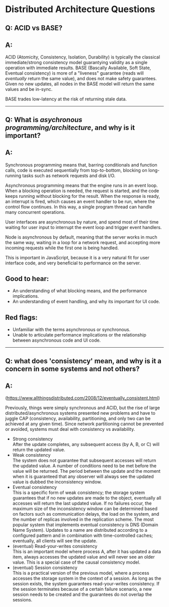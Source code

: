 # Distributed Architecture Questions

## Q: ACID vs BASE?
## A:
ACID (Atomicity, Consistency, Isolation, Durability) is typically the classical immediate/strong consistency model guarantying validity as a single operation with immediate results. BASE (Bascally Available, Soft State, Eventual consistency) is more of a "liveness" guarantee (reads will _eventually_ return the same value), and does not make safety guarantees. Given no new updates, all nodes in the BASE model will return the same values and be in-sync.

BASE trades low-latency at the risk of returning stale data. 

---
## Q: What is _asychronous programming/architecture_, and why is it important?

## A:
Synchronous programming means that, barring conditionals and function calls, code is executed sequentially from top-to-bottom, blocking on long-running tasks such as network requests and disk I/O.

Asynchronous programming means that the engine runs in an event loop. When a blocking operation is needed, the request is started, and the code keeps running without blocking for the result. When the response is ready, an interrupt is fired, which causes an event handler to be run, where the control flow continues. In this way, a single program thread can handle many concurrent operations.

User interfaces are asynchronous by nature, and spend most of their time waiting for user input to interrupt the event loop and trigger event handlers.

Node is asynchronous by default, meaning that the server works in much the same way, waiting in a loop for a network request, and accepting more incoming requests while the first one is being handled.

This is important in JavaScript, because it is a very natural fit for user interface code, and very beneficial to performance on the server.

## Good to hear:

* An understanding of what blocking means, and the performance implications.
* An understanding of event handling, and why its important for UI code.

## Red flags:

* Unfamiliar with the terms asynchronous or synchronous.
* Unable to articulate performance implications or the relationship between asynchronous code and UI code.

---
## Q: what does 'consistency' mean, and why is it a concern in some systems and not others?
## A:
(https://www.allthingsdistributed.com/2008/12/eventually_consistent.html)

Previously, things were simply synchronous and ACID, but the rise of large distributed/asynchronous systems presented new problems and have to juggle CAP (consistency, availability, partitioning, and only two can be achieved at any given time). Since network partitioning cannot be prevented or avoided, systems must deal with consistency vs availability. 

* Strong consistency  
After the update completes, any subsequent access (by A, B, or C) will return the updated value.
* Weak consistency  
The system does not guarantee that subsequent accesses will return the updated value. A number of conditions need to be met before the value will be returned. The period between the update and the moment when it is guaranteed that any observer will always see the updated value is dubbed the inconsistency window.
* Eventual consistency  
This is a specific form of weak consistency; the storage system guarantees that if no new updates are made to the object, eventually all accesses will return the last updated value. If no failures occur, the maximum size of the inconsistency window can be determined based on factors such as communication delays, the load on the system, and the number of replicas involved in the replication scheme. The most popular system that implements eventual consistency is DNS (Domain Name System). Updates to a name are distributed according to a configured pattern and in combination with time-controlled caches; eventually, all clients will see the update.
* (eventual) Read-your-writes consistency  
This is an important model where process A, after it has updated a data item, always accesses the updated value and will never see an older value. This is a special case of the causal consistency model.
* (eventual) Session consistency  
This is a practical version of the previous model, where a process accesses the storage system in the context of a session. As long as the session exists, the system guarantees read-your-writes consistency. If the session terminates because of a certain failure scenario, a new session needs to be created and the guarantees do not overlap the sessions.